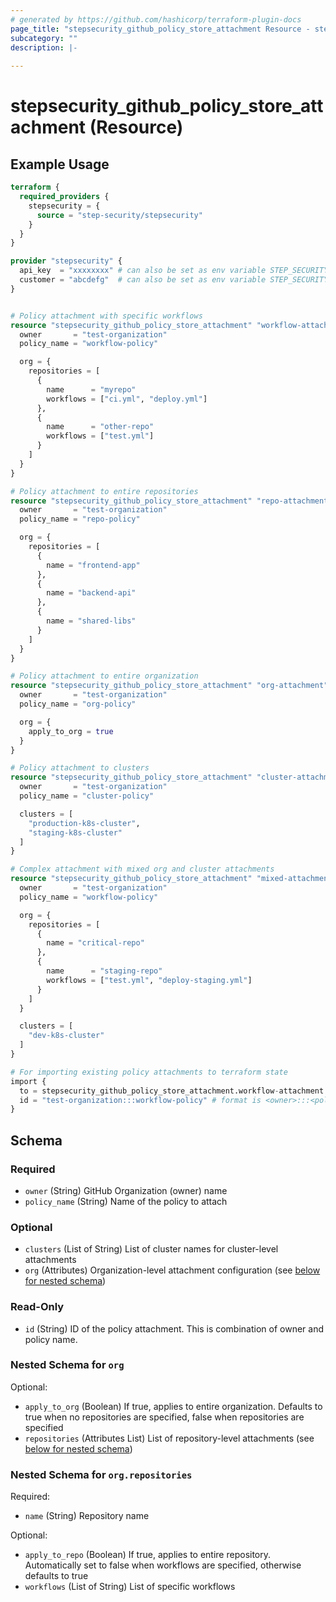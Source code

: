 ```yaml
---
# generated by https://github.com/hashicorp/terraform-plugin-docs
page_title: "stepsecurity_github_policy_store_attachment Resource - stepsecurity"
subcategory: ""
description: |-
  
---
```


# stepsecurity_github_policy_store_attachment (Resource)



## Example Usage

```terraform
terraform {
  required_providers {
    stepsecurity = {
      source = "step-security/stepsecurity"
    }
  }
}

provider "stepsecurity" {
  api_key  = "xxxxxxxx" # can also be set as env variable STEP_SECURITY_API_KEY
  customer = "abcdefg"  # can also be set as env variable STEP_SECURITY_CUSTOMER
}


# Policy attachment with specific workflows
resource "stepsecurity_github_policy_store_attachment" "workflow-attachment" {
  owner       = "test-organization"
  policy_name = "workflow-policy"

  org = {
    repositories = [
      {
        name      = "myrepo"
        workflows = ["ci.yml", "deploy.yml"]
      },
      {
        name      = "other-repo"
        workflows = ["test.yml"]
      }
    ]
  }
}

# Policy attachment to entire repositories
resource "stepsecurity_github_policy_store_attachment" "repo-attachment" {
  owner       = "test-organization"
  policy_name = "repo-policy"

  org = {
    repositories = [
      {
        name = "frontend-app"
      },
      {
        name = "backend-api"
      },
      {
        name = "shared-libs"
      }
    ]
  }
}

# Policy attachment to entire organization
resource "stepsecurity_github_policy_store_attachment" "org-attachment" {
  owner       = "test-organization"
  policy_name = "org-policy"

  org = {
    apply_to_org = true
  }
}

# Policy attachment to clusters
resource "stepsecurity_github_policy_store_attachment" "cluster-attachment" {
  owner       = "test-organization"
  policy_name = "cluster-policy"

  clusters = [
    "production-k8s-cluster",
    "staging-k8s-cluster"
  ]
}

# Complex attachment with mixed org and cluster attachments
resource "stepsecurity_github_policy_store_attachment" "mixed-attachment" {
  owner       = "test-organization"
  policy_name = "workflow-policy"

  org = {
    repositories = [
      {
        name = "critical-repo"
      },
      {
        name      = "staging-repo"
        workflows = ["test.yml", "deploy-staging.yml"]
      }
    ]
  }

  clusters = [
    "dev-k8s-cluster"
  ]
}

# For importing existing policy attachments to terraform state
import {
  to = stepsecurity_github_policy_store_attachment.workflow-attachment
  id = "test-organization:::workflow-policy" # format is <owner>:::<policy_name>
}
```

<!-- schema generated by tfplugindocs -->
## Schema

### Required

- `owner` (String) GitHub Organization (owner) name
- `policy_name` (String) Name of the policy to attach

### Optional

- `clusters` (List of String) List of cluster names for cluster-level attachments
- `org` (Attributes) Organization-level attachment configuration (see [below for nested schema](#nestedatt--org))

### Read-Only

- `id` (String) ID of the policy attachment. This is combination of owner and policy name.

<a id="nestedatt--org"></a>
### Nested Schema for `org`

Optional:

- `apply_to_org` (Boolean) If true, applies to entire organization. Defaults to true when no repositories are specified, false when repositories are specified
- `repositories` (Attributes List) List of repository-level attachments (see [below for nested schema](#nestedatt--org--repositories))

<a id="nestedatt--org--repositories"></a>
### Nested Schema for `org.repositories`

Required:

- `name` (String) Repository name

Optional:

- `apply_to_repo` (Boolean) If true, applies to entire repository. Automatically set to false when workflows are specified, otherwise defaults to true
- `workflows` (List of String) List of specific workflows

